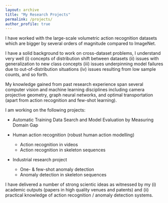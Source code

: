 ```yaml
---
layout: archive
title: "My Research Projects"
permalink: /projects/
author_profile: true
---
```


<!-- Skills
====== -->

<!-- * Programming languages
  * Python
  * Matlab
  * C/C++
  * LATEX
  * Unix shell scripts

* Machine learning libraries
  * Pytorch
  * Scikit-learn
  * TensorFlow
  * MatConvNet -->
  
I have worked with the large-scale volumetric action recognition datasets which are bigger by several orders of magnitude compared to ImageNet. 

I have a solid background to work on cross-dataset problems, I understand very well (i) concepts of distribution shift between datasets (ii) issues with generalization to new class concepts (iii) issues underpinning model failures due to out-of-distribution situations (iv) issues resulting from low sample counts, and so forth. 

My knowledge gained from past research experience span several computer vision and machine learning disciplines including camera projective geometry, graph neural networks, and optimal transportation (apart from action recognition and few-shot learning).

I am working on the following projects:

* Automatic Training Data Search and Model Evaluation by Measuring Domain Gap

* Human action recognition (robust human action modelling)
  * Action recognition in videos 
  * Action recognition in skeleton sequences

* Industrial research project
  * One- & few-shot anomaly detection
  * Anomaly detection in skeleton sequences

I have delivered a number of strong scientic ideas as witnessed by my (i) academic outputs (papers in high quality venues and patents) and (ii) practical knowledge of action recognition / anomaly detection systems.
